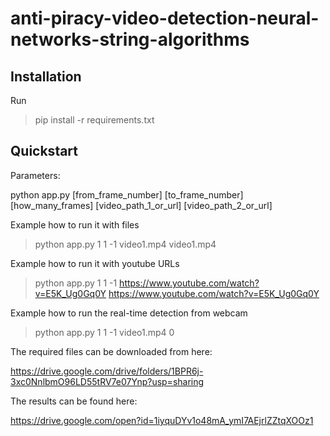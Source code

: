 # anti-piracy-video-detection-neural-networks-string-algorithms

## Installation

Run

> pip install -r requirements.txt

## Quickstart

Parameters:

python app.py [from_frame_number] [to_frame_number] [how_many_frames] [video_path_1_or_url] [video_path_2_or_url]

Example how to run it with files

> python app.py 1 1 -1 video1.mp4 video1.mp4

Example how to run it with youtube URLs

> python app.py 1 1 -1 https://www.youtube.com/watch?v=E5K_Ug0Gq0Y https://www.youtube.com/watch?v=E5K_Ug0Gq0Y

Example how to run the real-time detection from webcam

> python app.py 1 1 -1 video1.mp4 0

The required files can be downloaded from here:

https://drive.google.com/drive/folders/1BPR6j-3xc0NnlbmO96LD55tRV7e07Ynp?usp=sharing

The results can be found here:

https://drive.google.com/open?id=1iyquDYv1o48mA_ymI7AEjrlZZtqXOOz1
